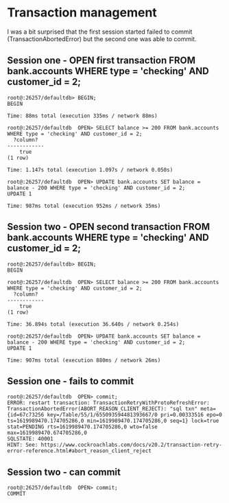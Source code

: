 # Transaction management

I was a bit surprised that the first session started failed to commit (TransactionAbortedError) but the second one was able to commit.



## Session one - OPEN first transaction FROM bank.accounts WHERE type = 'checking' AND customer_id = 2;

```
root@:26257/defaultdb> BEGIN;
BEGIN

Time: 88ms total (execution 335ms / network 88ms)

root@:26257/defaultdb  OPEN> SELECT balance >= 200 FROM bank.accounts WHERE type = 'checking' AND customer_id = 2;
  ?column?
------------
    true
(1 row)

Time: 1.147s total (execution 1.097s / network 0.050s)

root@:26257/defaultdb  OPEN> UPDATE bank.accounts SET balance = balance - 200 WHERE type = 'checking' AND customer_id = 2;
UPDATE 1

Time: 987ms total (execution 952ms / network 35ms)

```



## Session two - OPEN second transaction FROM bank.accounts WHERE type = 'checking' AND customer_id = 2;

```
root@:26257/defaultdb> BEGIN;
BEGIN

root@:26257/defaultdb  OPEN> SELECT balance >= 200 FROM bank.accounts WHERE type = 'checking' AND customer_id = 2;
  ?column?
------------
    true
(1 row)

Time: 36.894s total (execution 36.640s / network 0.254s)

root@:26257/defaultdb  OPEN> UPDATE bank.accounts SET balance = balance - 200 WHERE type = 'checking' AND customer_id = 2;
UPDATE 1

Time: 907ms total (execution 880ms / network 26ms)
```




## Session one - fails to commit

```
root@:26257/defaultdb  OPEN> commit;
ERROR: restart transaction: TransactionRetryWithProtoRefreshError: TransactionAbortedError(ABORT_REASON_CLIENT_REJECT): "sql txn" meta={id=67c73256 key=/Table/55/1/655093594481393667/0 pri=0.00333516 epo=0 ts=1619989470.174705286,0 min=1619989470.174705286,0 seq=1} lock=true stat=PENDING rts=1619989470.174705286,0 wto=false max=1619989470.674705286,0
SQLSTATE: 40001
HINT: See: https://www.cockroachlabs.com/docs/v20.2/transaction-retry-error-reference.html#abort_reason_client_reject
```

## Session two - can commit

```
root@:26257/defaultdb  OPEN> commit;
COMMIT
```


